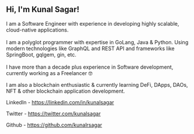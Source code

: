 <h2> Hi, I'm Kunal Sagar! </h2>
I am a Software Engineer with experience in developing highly scalable, cloud-native applications.
<br /><br/>
I am a polyglot programmer with expertise in GoLang, Java & Python. Using modern technologies like GraphQL and REST API and frameworks like SpringBoot, gqlgem, gin, etc.
<br /><br />
I have more than a decade plus experience in Software development, currently working as a Freelancer 🤓

I am also a blockchain enthusiastic & currently learning DeFi, DApps, DAOs, NFT & other blockchain application development.

LinkedIn - https://linkedin.com/in/kunalsagar

Twitter - https://twitter.com/kunalsagar

Github - https://github.com/kunalrsagar
